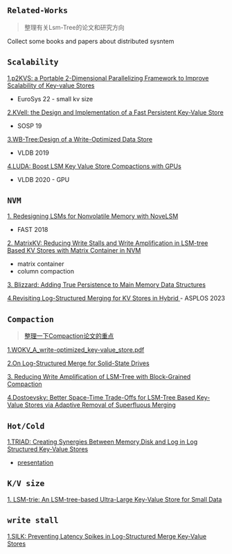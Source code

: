 ##  `Related-Works`
> 整理有关Lsm-Tree的论文和研究方向

Collect some books and papers about distributed sysntem


## `Scalability`
[1.p2KVS: a Portable 2-Dimensional Parallelizing Framework to Improve Scalability of Key-value Stores](https://github.com/ErosBryant/LSMT-DB-Related-Works/blob/9451c7d79208ee71dfad5afd96d1183bab4d7f78/Scalability/EUROSYS2022(p2KVS).pdf)
   
   -  EuroSys 22
    -  small kv size

[2.KVell: the Design and Implementation of a Fast Persistent Key-Value Store](https://github.com/ErosBryant/LSMT-DB-Related-Works/blob/b8a32ea6f6dfdb08501574dc5687832dc77acef3/Scalability/sosp19-kvell.pdf)
   
   - SOSP 19


[3.WB-Tree:Design of a Write-Optimized Data Store](https://github.com/ErosBryant/LSM-T_DB_Related_Works/blob/bde2f7c93b93bbc998171c8203d533af1e7b1f19/Scalability/WB-Tree.pdf)
   
   - VLDB 2019



[4.LUDA: Boost LSM Key Value Store Compactions with GPUs](https://github.com/ErosBryant/LSM-T_DB_Related_Works/blob/cbc7a0725342181503304e253020a8047733c8ba/Scalability/LUDA.pdf)
   
   - VLDB 2020
    - GPU

## `NVM`
[1. Redesigning LSMs for Nonvolatile Memory with NoveLSM](https://github.com/ErosBryant/LSM-T_DB_Related_Works/blob/20e8061994431c366565e514be976d69ef00cfbf/NVM/Redesigning%20LSMs%20for%20Nonvolatile%20Memory.pdf)
   
   - FAST 2018

[2. MatrixKV: Reducing Write Stalls and Write Amplification in LSM-tree Based KV Stores with Matrix Container in NVM](https://github.com/ErosBryant/LSM-T_DB_Related_Works/blob/956e6e4a891380cf0d2bdaf81ad68d6c18f07a32/write%20stall/MatrixKV.pdf)
   
   - matrix container
   - column compaction

[3. Blizzard: Adding True Persistence to Main Memory Data Structures ](https://github.com/ErosBryant/LSM-T_DB_Related_Works/blob/1706a7a35cadfc20cfde6bda0fa489f253cb3c63/NVMe/Blizzard.pdf)

[4.Revisiting Log-Structured Merging for KV Stores in Hybrid ](https://github.com/ErosBryant/LSM-T_DB_Related_Works/blob/b1934aa80e981c7543f73524660284ec911f2b9a/NVM/Revisiting%20Log-Structured%20Merging%20for%20KV%20Stores%20in%20Hybrid.pdf)
    - ASPLOS 2023

## `Compaction`
> [整理一下Compaction论文的重点](https://github.com/ErosBryant/LSM-T_DB_Related_Works/blob/7ab0b657365953fb5a8cd688128a2598b537a45b/Compaction/README.md)

[1.WOKV_A_write-optimized_key-value_store.pdf](https://github.com/ErosBryant/LSMT-DB-Related-Works/blob/358db4ffa3bf7ae29548a0f46438b2cec53acf9a/Compaction/WOKV_A_write-optimized_key-value_store.pdf)

[2.On Log-Structured Merge for Solid-State Drives](https://github.com/ErosBryant/LSM-T_DB_Related_Works/blob/e6c49af37553cafa934d9ffc886802f71b93b19e/Compaction/On_Log-Structured_Merge_for_Solid-State_Drives.pdf)

[3. Reducing Write Amplification of LSM-Tree with Block-Grained Compaction](https://github.com/ErosBryant/LSM-T_DB_Related_Works/blob/f6b16554ecd80f81dea7100ee422bf8e094ab472/Compaction/Reducing%20Write%20Amplification%20of%20LSM-Tree%20with%20Block-Grained%20Compaction.pdf)

[4.Dostoevsky: Better Space-Time Trade-Offs for LSM-Tree Based Key-Value Stores via Adaptive Removal of Superfluous Merging](https://github.com/ErosBryant/LSM-T_DB_Related_Works/blob/f6b16554ecd80f81dea7100ee422bf8e094ab472/Compaction/dostoevskykv.pdf)



## `Hot/Cold`
[1.TRIAD: Creating Synergies Between Memory,Disk and Log in Log Structured Key-Value Stores](https://github.com/ErosBryant/LSM-T_DB_Related_Works/blob/abb3b05e20f93b9a93555447e6f9b1c28ea017ca/HotClod/TRIAD.pdf)
- [presentation](https://github.com/ErosBryant/LSM-T_DB_Related_Works/blob/2f69b66f562bd7d3438221c4d9b64906394efe07/HotClod/LSM-trie_%20An%20LSM-tree-based%20Ultra-Large%20Key-Value%20Store%20for%20Small%20Data%20%E8%AF%B4%E6%98%8E.pdf)


## `K/V size`
[1. LSM-trie: An LSM-tree-based Ultra-Large Key-Value 
Store for Small Data ](https://github.com/ErosBryant/LSM-T_DB_Related_Works/blob/82f5ae6a6065035f13fb038d4c910efd270cfd69/Small%20kv%20size/Lsm-trie.pdf)


## `write stall`
[1.SILK: Preventing Latency Spikes in Log-Structured Merge Key-Value Stores](https://github.com/ErosBryant/LSM-T_DB_Related_Works/blob/956e6e4a891380cf0d2bdaf81ad68d6c18f07a32/write%20stall/SILK.pdf)

